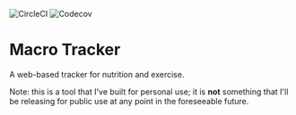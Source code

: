 ![CircleCI](https://img.shields.io/circleci/build/github/markormesher/macro-tracker)
![Codecov](https://img.shields.io/codecov/c/github/markormesher/macro-tracker)

# Macro Tracker

A web-based tracker for nutrition and exercise.

Note: this is a tool that I've built for personal use; it is **not** something that I'll be releasing for public use at any point in the foreseeable future.
